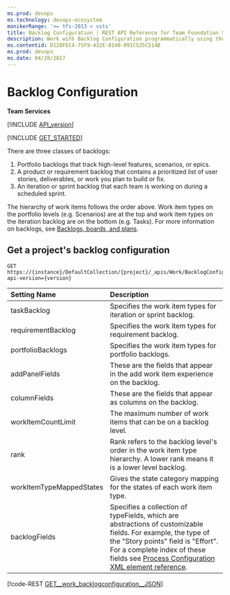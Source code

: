 ```yaml
---
ms.prod: devops
ms.technology: devops-ecosystem
monikerRange: '>= tfs-2013 < vsts'
title: Backlog Configuration | REST API Reference for Team Foundation Server
description: Work with Backlog Configuration programmatically using the REST APIs for Team Foundation Server.
ms.contentid: D128FEC4-75F9-432E-8140-091C535C514B
ms.prod: devops
ms.date: 04/28/2017
---
```


# Backlog Configuration

<b>Team Services</b> 

[!INCLUDE [API_version](../_data/version3-preview1.md)]

[!INCLUDE [GET_STARTED](../_data/get-started.md)]

There are three classes of backlogs:
1. Portfolio backlogs that track high-level features, scenarios, or epics.
2. A product or requirement backlog that contains a prioritized list of user stories, deliverables, or work you plan to build or fix.
3. An iteration or sprint backlog that each team is working on during a scheduled sprint.

The hierarchy of work items follows the order above. Work item types on the portfolio levels (e.g. Scenarios) are at the top and work item types on the iteration backlog are on the bottom (e.g. Tasks). For more information on backlogs, see [Backlogs, boards, and plans](https://visualstudio.microsoft.com/en-us/docs/work/backlogs-boards-plans).

## Get a project's backlog configuration 

```no-highlight
GET https://{instance}/DefaultCollection/{project}/_apis/Work/BacklogConfiguration?api-version={version}
```

| Setting Name       | Description 
|:------------------ |:---------   
| taskBacklog        | Specifies the work item types for iteration or sprint backlog. 
| requirementBacklog | Specifies the work item types for requirement backlog. 
| portfolioBacklogs  | Specifies the work item types for portfolio backlogs. 
| addPanelFields     | These are the fields that appear in the add work item experience on the backlog.
| columnFields       | These are the fields that appear as columns on the backlog.
| workItemCountLimit | The maximum number of work items that can be on a backlog level.
| rank               | Rank refers to the backlog level's order in the work item type hierarchy. A lower rank means it is a lower level backlog.
| workItemTypeMappedStates | Gives the state category mapping for the states of each work item type.
| backlogFields      | Specifies a collection of typeFields, which are abstractions of customizable fields. For example, the type of the "Story points" field is "Effort". For a complete index of these fields see [Process Configuration XML element reference](https://visualstudio.microsoft.com/en-us/docs/work/reference/process-configuration-xml-element#fields).

[!code-REST [GET__work_backlogconfiguration__JSON](./_data/GET__work_backlogconfiguration.json)]